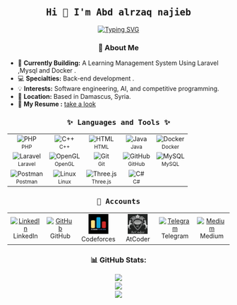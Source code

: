 <h2 align="center"><samp>Hi 👋 I'm Abd alrzaq najieb</samp></h2>
<p align="center">
  <a href="https://git.io/typing-svg">
    <img src="https://readme-typing-svg.demolab.com?font=Fira+Code&pause=1000&color=F039BE5&center=true&width=435&lines=BackEnd+Developer;Software+Engineer;Problem+Solver" alt="Typing SVG" />
  </a>
</p>

<!-- About Me Section -->
<h3 align="center">🚀 About Me</h3>

<ul>
  <li>🧠 <strong>Currently Building:</strong> A Learning Management System Using Laravel ,Mysql and Docker .</li>
  <li>💻 <strong>Specialties:</strong> Back-end development .</li>
  <li>💡 <strong>Interests:</strong> Software engineering, AI, and competitive programming.</li>
  <li>📍 <strong>Location:</strong> Based in Damascus, Syria.</li>
  <li>📄 <strong>My Resume :</strong> <a href="https://github.com/ABDALRZAQ345/ABDALRZAQ345/raw/master/Abd_Alrzaq_Cv.pdf" target="_blank">take a look </a></li>
</ul>



<h3 align="center"><samp>✨ Languages and Tools ✨</samp></h3>
<div align="center">
  <table>
    <tr>
      <td align="center">
        <img src="https://skillicons.dev/icons?i=php" alt="PHP" width="50" height="50" />
        <br><small>PHP</small>
      </td>
      <td align="center">
        <img src="https://skillicons.dev/icons?i=cpp" alt="C++" width="50" height="50" />
        <br><small>C++</small>
      </td>
      <td align="center">
        <img src="https://skillicons.dev/icons?i=html" alt="HTML" width="50" height="50" />
        <br><small>HTML</small>
      </td>
      <td align="center">
        <img src="https://skillicons.dev/icons?i=java" alt="Java" width="50" height="50" />
        <br><small>Java</small>
      </td>
      <td align="center">
        <img src="https://skillicons.dev/icons?i=docker" alt="Docker" width="50" height="50" />
        <br><small>Docker</small>
      </td>
    </tr>
    <tr>
      <td align="center">
        <img src="https://skillicons.dev/icons?i=laravel" alt="Laravel" width="50" height="50" />
        <br><small>Laravel</small>
      </td>
      <td align="center">
        <img src="https://www.cdnlogo.com/logos/o/80/opengl.svg" alt="OpenGL" width="50" height="50" />
        <br><small>OpenGL</small>
      </td>
      <td align="center">
        <img src="https://skillicons.dev/icons?i=git" alt="Git" width="50" height="50" />
        <br><small>Git</small>
      </td>
      <td align="center">
        <img src="https://skillicons.dev/icons?i=github" alt="GitHub" width="50" height="50" />
        <br><small>GitHub</small>
      </td>
      <td align="center">
        <img src="https://skillicons.dev/icons?i=mysql" alt="MySQL" width="50" height="50" />
        <br><small>MySQL</small>
      </td>
    </tr>
    <tr>
      <td align="center">
        <img src="https://www.vectorlogo.zone/logos/getpostman/getpostman-icon.svg" alt="Postman" width="50" height="50" />
        <br><small>Postman</small>
      </td>
      <td align="center">
        <img src="https://skillicons.dev/icons?i=linux" alt="Linux" width="50" height="50" />
        <br><small>Linux</small>
      </td>
      <td align="center">
        <img src="https://skillicons.dev/icons?i=threejs" alt="Three.js" width="50" height="50" />
        <br><small>Three.js</small>
      </td>
     <td align="center">
        <img src="https://encrypted-tbn0.gstatic.com/images?q=tbn:ANd9GcSOFBrYbxxK7mZRt-wZnDNbORMN5XI56uFAGA&s" alt="C#" width="50" height="50" />
        <br><small>C#</small>
      </td>
    </tr>
  </table>
</div>

<h3 align="center"><samp>🔗 Accounts</samp></h3>

<div align="center">
  <table>
    <tr>
      <td align="center" width="100">
        <a href="https://www.linkedin.com/in/abd-alrzaq-najieb-7357b3341" target="_blank">
          <img src="https://skillicons.dev/icons?i=linkedin" alt="LinkedIn" width="45" height="45" />
        </a>
        <br>LinkedIn
      </td>
      <td align="center" width="100">
        <a href="https://github.com/ABDALRZAQ345" target="_blank">
          <img src="https://skillicons.dev/icons?i=github" alt="GitHub" width="45" height="45" />
        </a>
        <br>GitHub
      </td>
      <td align="center" width="100">
        <a href="https://codeforces.com/profile/abd-alrzaq" target="_blank">
          <img src="cf.jpg" alt="Codeforces" width="45" height="45" />
        </a>
        <br>Codeforces
      </td>
      <td align="center" width="100">
        <a href="https://atcoder.jp/users/abd-alrzaq" target="_blank">
          <img src="ac.jpeg" alt="Atcoder" width="45" height="45" />
        </a>
        <br>AtCoder
      </td>
      <td align="center" width="100">
        <a href="https://t.me/AbdtAbd" target="_blank">
          <img src="https://cdn-icons-png.flaticon.com/512/2111/2111646.png" alt="Telegram" width="45" height="45" />
        </a>
        <br>Telegram
      </td>
      <td align="center" width="100">
        <a href="https://medium.com/@jmalj6564" target="_blank">
          <img src="https://upload.wikimedia.org/wikipedia/commons/thumb/e/ec/Medium_logo_Monogram.svg/1200px-Medium_logo_Monogram.svg.png" alt="Medium" width="45" height="45" />
        </a>
        <br>Medium
      </td>
    </tr>
  </table>
</div>

<h3 align="center">📊 GitHub Stats:</h3>

<div align="center">
  <img src="https://github-readme-stats.vercel.app/api?username=ABDALRZAQ345&theme=transparent&hide_border=true&include_all_commits=false&count_private=false" /><br/>
  <img src="https://github-readme-streak-stats.herokuapp.com/?user=ABDALRZAQ345&theme=transparent&hide_border=true" /><br/>
  <img src="https://github-readme-stats.vercel.app/api/top-langs/?username=ABDALRZAQ345&theme=transparent&hide_border=true&include_all_commits=false&count_private=false&layout=compact" />
</div>
